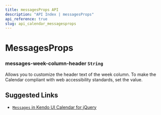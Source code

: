 ```yaml
---
title: messagesProps API
description: "API Index | messagesProps"
api_reference: true
slug: api_calendar_messagesprops
---
```


# MessagesProps

### messages-week-column-header `String`

Allows you to customize the header text of the week column. To make the Calendar compliant with web accessibility standards, set the value.

## Suggested Links

* [`Messages` in Kendo UI Calendar for jQuery](https://docs.telerik.com/kendo-ui/api/javascript/ui/calendar/configuration/messages)
